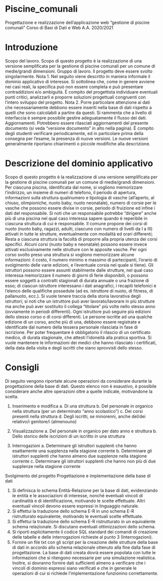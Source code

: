 # Piscine_comunali

Progettazione e realizzazione dell’applicazione web “gestione di piscine comunali”
Corso di Basi di Dati e Web A.A. 2020/2021

# Introduzione
Scopo del lavoro. Scopo di questo progetto è la realizzazione di una versione semplificata per la gestione di piscine comunali per un comune di medie/grandi dimensioni.
Gruppo di lavoro. Il progetto deve essere svolto singolarmente.
Nota 1. Nel seguito viene descritto in maniera informale il dominio applicativo di interesse. Si sottolinea che, come in genere avviene nei casi reali, la specifica può non essere completa e può presentare contraddizioni e/o ambiguità. È compito del progettista individuare eventuali punti critici, analizzarli e proporre soluzioni progettuali congruenti con l’intero sviluppo del progetto.
Nota 2. Porre particolare attenzione ai dati che necessariamente debbono essere inseriti nella base di dati rispetto a quelli che sono calcolabili a partire da questi. Si rammenta che a livello di interfaccia è sempre possibile gestire adeguatamente il flusso dei dati.
Aggiornamenti. Potrebbero essere rilasciati aggiornamenti del presente documento (si veda “versione documento” in alto nella pagina). È compito degli studenti verificare periodicamente, ed in particolare prima della consegna per l’esame, la presenza di nuove versioni. Le nuove versioni generalmente riportano chiarimenti o piccole modifiche alla descrizione.

#  Descrizione del dominio applicativo
Scopo di questo progetto è la realizzazione di una versione semplificata per la gestione di piscine comunali per un comune di medie/grandi dimensioni. Per ciascuna piscina, identificata dal nome, si vogliono memorizzare l’indirizzo, un insieme di numeri di telefono, il periodo di apertura, informazioni sulla struttura qualinumero e tipologia di vasche (all’aperto, al chiuso, olimpioniche, nuoto baby, nuoto neonatale), numero di corsie per le vasche che possono essere divise in corsie, periodo di fruizione ed infine i dati del responsabile. Si noti che un responsabile potrebbe “dirigere” anche più di una piscina nel qual caso interessa sapere quando è reperibile in ciascuna struttura di cui è responsabile.
Il comune propone dei corsi di nuoto (nuoto baby, ragazzi, adulti, ciascuno con numero di livelli da I a III) attivati in tutte le strutture, eventualmente con modalità ed orari differenti; Resta a ciascuna struttura la facoltà di proporre alla propria utenza dei corsi specifici. Alcuni corsi (nuoto baby e neonatale) possono essere invece attivati esclusivamente nelle strutture con le apposite vasche. Per ogni corso svolto preso una struttura si vogliono memorizzare alcune informazioni: il costo, il numero minimo e massimo di partecipanti, l’orario di svolgimento delle varie edizioni, e l’eventuale corsia nel quale si tiene).
Gli istruttori possono essere assunti stabilmente dalle strutture, nel qual caso interessa memorizzare il numero di giorni di ferie disponibili, o possono essere soggetti a contratti stagionali di durata annuale o una frazione di esso; di ciascun istruttore interessano i dati anagrafici, i recapiti telefonici e l’elenco delle qualifiche possedute (ad es. istruttore di nuoto, di fitness, di pallanuoto, ecc.). Si vuole tenere traccia della storia lavorativa degli istruttori; si noti che un istruttore può aver lavorato/lavorare in più strutture ma anche può aver sostituito il collega “titolare” più volte nello stesso anno (ovviamente in periodi differenti).
Ogni istruttore può seguire più edizioni dello stesso corso o di corsi differenti. Le persone iscritte ad una qualche edizione di un corso, anche più di una, debbono essere registrate e identificate dal numero della tessera personale rilasciata in fase di iscrizione. Per poter frequentare è obbligatorio il rilascio di un certificato medico, di durata stagionale, che attesti l’idoneità alla pratica sportiva. Si vuole mantenere le informazioni dei medici che hanno rilasciato i certificati, della data della visita e degli iscritti che siano sprovvisti dello stesso.


# Consigli
Di seguito vengono riportate alcune operazioni da considerare durante la progettazione della base di dati. Questo elenco non è esaustivo, è possibile considerare anche altre operazioni oltre a quelle indicate, motivandone la scelta.

1) Inserimento e modifica
a. Di una struttura
b. Del personale in organico nella struttura (per un determinato “anno scolastico”)
c. Dei corsi presenti nella struttura
d. Degli iscritti, se minorenni, anche del/dei relativo/i genitore/i (almenouno)

2) Visualizzazione
a. Del personale in organico per dato anno e struttura
b. Dello storico delle iscrizioni di un iscritto in una struttura 

3) Interrogazioni
a. Determinare gli istruttori supplenti che hanno esattamente una supplenza nella stagione corrente
b. Determinare gli istruttori supplenti che hanno almeno due supplenze nella stagione corrente
c. Determinare gli istruttori supplenti che hanno non più di due supplenze nella stagione corrente

Svolgimento del progetto
Progettazione e implementazione della base di dati
1) Si definisca lo schema Entità-Relazione per la base di dati, evidenziando le entità e le associazioni di interesse, nonché eventuali vincoli di cardinalità e di identificazione, motivando le scelte effettuate. Altri eventuali vincoli devono essere espressi in linguaggio naturale.
2) Si effettui la traduzione dello schema E-R in uno schema E-R ristrutturato equivalente, motivando le eventuali scelte effettuate.
3) Si effettui la traduzione dello schema E-R ristrutturato in un equivalente schema relazionale. Si discutano eventuali ottimizzazioni dello schema.
4) Si riporti esplicitamente il codice SQL standard dei comandi di creazione delle tabelle e delle interrogazioni richieste al punto 3 (Interrogazioni).
5) Fornire un file txt con gli script per la creazione delle strutture della base di dati in accordo allo schema relazionale ottenuto alla fine dalla fase di progettazione. La base di dati creata dovrà essere popolata con tutte le informazioni che si ritengono necessarie per una simulazione realistica. Inoltre, si dovranno fornire dati sufficienti almeno a verificare che i vincoli di dominio espressi siano verificati e che in generale le operazioni di cui si richiede l’implementazione funzionino correttamente.
